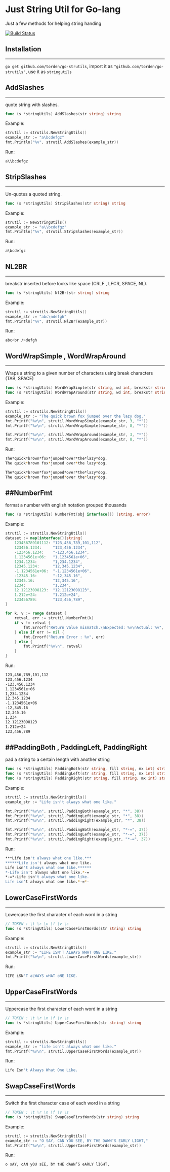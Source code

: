 # Just String Util for Go-lang

Just a few methods for helping string handing

[![Build Status](https://travis-ci.org/torden/go-strutil.svg?branch=master)](https://travis-ci.org/torden/go-strutil)

## Installation
---
`go get github.com/torden/go-strutils`, import it as `"github.com/torden/go-strutils"`, use it as `stringutils`


## AddSlashes
---
quote string with slashes.
```go
func (s *stringUtils) AddSlashes(str string) string
````

Example:
```go
strutil := strutils.NewStringUtils()
example_str := "a\bcdefgz"
fmt.Println("%v", strutil.AddSlashes(example_str))
```
Run:
```bash
a\\bcdefgz
```

## StripSlashes
---
Un-quotes a quoted string.
```go
func (s *stringUtils) StripSlashes(str string) string
```

Example:
```go
strutil := NewStringUtils()
example_str := "a\\bcdefgz"
fmt.Println("%v", strutil.StripSlashes(example_str))
```
Run:
```bash
a\bcdefgz
```

## NL2BR
---
breakstr inserted before looks like space (CRLF , LFCR, SPACE, NL).
```go
func (s *stringUtils) Nl2Br(str string) string
```

Example:
```go
strutil := strutils.NewStringUtils()
example_str := "abc\ndefgh"
fmt.Println("%v", strutil.Nl2Br(example_str))
```
Run:
```bash
abc<br />defgh
```

## WordWrapSimple , WordWrapAround
---
Wraps a string to a given number of characters using break characters (TAB, SPACE)
```go
func (s *stringUtils) WordWrapSimple(str string, wd int, breakstr string) string
func (s *stringUtils) WordWrapAround(str string, wd int, breakstr string) string
```

Example:
```go
strutil := strutils.NewStringUtils()
example_str := "The quick brown fox jumped over the lazy dog."
fmt.Printf("%v\n", strutil.WordWrapSimple(example_str, 3, "*"))
fmt.Printf("%v\n", strutil.WordWrapSimple(example_str, 8, "*"))

fmt.Printf("%v\n", strutil.WordWrapAround(example_str, 3, "*"))
fmt.Printf("%v\n", strutil.WordWrapAround(example_str, 8, "*"))
```
Run:
```bash
The*quick*brown*fox*jumped*over*the*lazy*dog.
The quick*brown fox*jumped over*the lazy*dog.

The*quick*brown*fox*jumped*over*the*lazy*dog.
The quick*brown fox*jumped*over the*lazy*dog.
```

##NumberFmt
---
format a number with english notation grouped thousands
```go
func (s *stringUtils) NumberFmt(obj interface{}) (string, error)
````

Example:
```go
strutil := strutils.NewStringUtils()
dataset := map[interface{}]string{
    123456789101112: "123,456,789,101,112",
    123456.1234:     "123,456.1234",
    -123456.1234:    "-123,456.1234",
    1.1234561e+06:   "1.1234561e+06",
    1234.1234:       "1,234.1234",
    12345.1234:      "12,345.1234",
    -1.1234561e+06:  "-1.1234561e+06",
    -12345.16:       "-12,345.16",
    12345.16:        "12,345.16",
    1234:            "1,234",
    12.12123098123:  "12.12123098123",
    1.212e+24:       "1.212e+24",
    123456789:       "123,456,789",
}

for k, v := range dataset {
    retval, err := strutil.NumberFmt(k)
    if v != retval {
        fmt.Errorf("Return Value mismatch.\nExpected: %v\nActual: %v", retval, v)
    } else if err != nil {
        fmt.Errorf("Return Error : %v", err)
    } else {
        fmt.Printf("%v\n", retval)
    }
}
```
Run:
```bash
123,456,789,101,112
123,456.1234
-123,456.1234
1.1234561e+06
1,234.1234
12,345.1234
-1.1234561e+06
-12,345.16
12,345.16
1,234
12.12123098123
1.212e+24
123,456,789
```

##PaddingBoth , PaddingLeft, PaddingRight
---
pad a string to a certain length with another string
```go
func (s *stringUtils) PaddingBoth(str string, fill string, mx int) string
func (s *stringUtils) PaddingLeft(str string, fill string, mx int) string
func (s *stringUtils) PaddingRight(str string, fill string, mx int) string
```

Example:
```go
strutil := strutils.NewStringUtils()
example_str := "Life isn't always what one like."

fmt.Printf("%v\n", strutil.PaddingBoth(example_str, "*", 38))
fmt.Printf("%v\n", strutil.PaddingLeft(example_str, "*", 38))
fmt.Printf("%v\n", strutil.PaddingRight(example_str, "*", 38))

fmt.Printf("%v\n", strutil.PaddingBoth(example_str, "*-=", 37))
fmt.Printf("%v\n", strutil.PaddingLeft(example_str, "*-=", 37))
fmt.Printf("%v\n", strutil.PaddingRight(example_str, "*-=", 37))
```
Run:
```bash
***Life isn't always what one like.***
******Life isn't always what one like.
Life isn't always what one like.******
*-Life isn't always what one like.*-=
*-=*-Life isn't always what one like.
Life isn't always what one like.*-=*-
```

## LowerCaseFirstWords
---
Lowercase the first character of each word in a string
```go
// TOKEN : \t \r \n \f \v \s
func (s *stringUtils) LowerCaseFirstWords(str string) string
```

Example:
```go
strutil := strutils.NewStringUtils()
example_str := "LIFE ISN'T ALWAYS WHAT ONE LIKE."
fmt.Printf("%v\n", strutil.LowerCaseFirstWords(example_str))
```
Run:
```bash
lIFE iSN'T aLWAYS wHAT oNE lIKE.
```

## UpperCaseFirstWords
---
Uppercase the first character of each word in a string

```go
// TOKEN : \t \r \n \f \v \s
func (s *stringUtils) UpperCaseFirstWords(str string) string
```

Example:
```go
strutil := strutils.NewStringUtils()
example_str := "life isn't always what one like."
fmt.Printf("%v\n", strutil.UpperCaseFirstWords(example_str))
```
Run:
```bash
Life Isn't Always What One Like.
```

## SwapCaseFirstWords
---
Switch the first character case of each word in a string

```go
// TOKEN : \t \r \n \f \v \s
func (s *stringUtils) SwapCaseFirstWords(str string) string
```

Example:
```go
strutil := strutils.NewStringUtils()
example_str := "O SAY, CAN YOU SEE, BY THE DAWN’S EARLY LIGHT,"
fmt.Printf("%v\n", strutil.UpperCaseFirstWords(example_str))
```
Run:
```bash
o sAY, cAN yOU sEE, bY tHE dAWN’S eARLY lIGHT,
```







